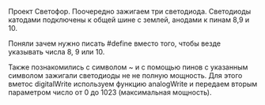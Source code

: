 Проект Светофор.
Поочередно зажигаем три светодиода. Светодиоды катодами подключены к общей шине с землей, анодами к пинам 8,9 и 10.

Поняли зачем нужно писать #define вместо того, чтобы везде указывать числа 8, 9 или 10.

Также познакомились с символом ~ и с помощью пинов с указанным символом зажигали светодиоды не не полную мощность. 
Для этого вметос digitalWrite используем функцию analogWrite и передаем вторым параметром число от 0 до 1023 (максимальная мощность).

